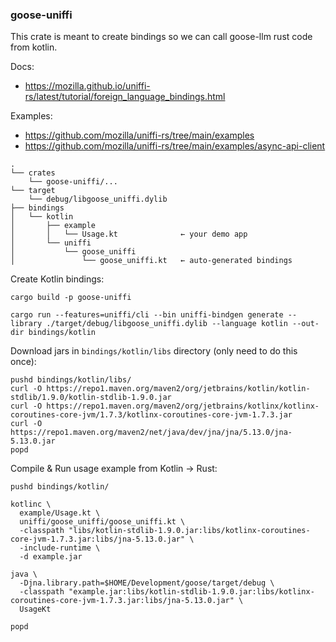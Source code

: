 ### goose-uniffi 

This crate is meant to create bindings so we can call goose-llm rust code from kotlin.

Docs:
- https://mozilla.github.io/uniffi-rs/latest/tutorial/foreign_language_bindings.html

Examples:
- https://github.com/mozilla/uniffi-rs/tree/main/examples
- https://github.com/mozilla/uniffi-rs/tree/main/examples/async-api-client



```
.
└── crates
    └── goose-uniffi/...
└── target
    └── debug/libgoose_uniffi.dylib
├── bindings
│   └── kotlin
│       ├── example
│       │   └── Usage.kt              ← your demo app
│       └── uniffi
│           └── goose_uniffi
│               └── goose_uniffi.kt   ← auto-generated bindings
```

Create Kotlin bindings:
```
cargo build -p goose-uniffi

cargo run --features=uniffi/cli --bin uniffi-bindgen generate --library ./target/debug/libgoose_uniffi.dylib --language kotlin --out-dir bindings/kotlin
```

Download jars in `bindings/kotlin/libs` directory (only need to do this once):
```
pushd bindings/kotlin/libs/
curl -O https://repo1.maven.org/maven2/org/jetbrains/kotlin/kotlin-stdlib/1.9.0/kotlin-stdlib-1.9.0.jar
curl -O https://repo1.maven.org/maven2/org/jetbrains/kotlinx/kotlinx-coroutines-core-jvm/1.7.3/kotlinx-coroutines-core-jvm-1.7.3.jar
curl -O https://repo1.maven.org/maven2/net/java/dev/jna/jna/5.13.0/jna-5.13.0.jar
popd
```


Compile & Run usage example from Kotlin -> Rust:
```
pushd bindings/kotlin/

kotlinc \
  example/Usage.kt \
  uniffi/goose_uniffi/goose_uniffi.kt \
  -classpath "libs/kotlin-stdlib-1.9.0.jar:libs/kotlinx-coroutines-core-jvm-1.7.3.jar:libs/jna-5.13.0.jar" \
  -include-runtime \
  -d example.jar

java \
  -Djna.library.path=$HOME/Development/goose/target/debug \
  -classpath "example.jar:libs/kotlin-stdlib-1.9.0.jar:libs/kotlinx-coroutines-core-jvm-1.7.3.jar:libs/jna-5.13.0.jar" \
  UsageKt
  
popd
```
